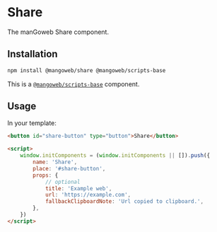 # Share

The manGoweb Share component.

## Installation

```bash
npm install @mangoweb/share @mangoweb/scripts-base
```

This is a [`@mangoweb/scripts-base`](https://www.npmjs.com/package/@mangoweb/scripts-base) component.

## Usage

In your template:

```html
<button id="share-button" type="button">Share</button>

<script>
	window.initComponents = (window.initComponents || []).push({
		name: 'Share',
		place: '#share-button',
		props: {
			// optional
			title: 'Example web',
			url: 'https://example.com',
			fallbackClipboardNote: 'Url copied to clipboard.',
		},
	})
</script>
```
